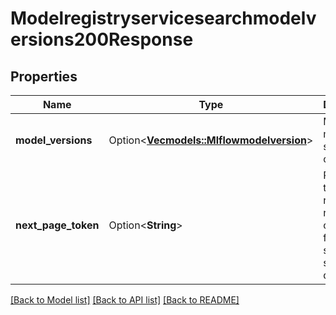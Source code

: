 # Modelregistryservicesearchmodelversions200Response

## Properties

Name | Type | Description | Notes
------------ | ------------- | ------------- | -------------
**model_versions** | Option<[**Vec<models::Mlflowmodelversion>**](Mlflowmodelversion.md)> | Models that match the search criteria | [optional]
**next_page_token** | Option<**String**> | Pagination token to request next page of models for the same search query. | [optional]

[[Back to Model list]](../README.md#documentation-for-models) [[Back to API list]](../README.md#documentation-for-api-endpoints) [[Back to README]](../README.md)


